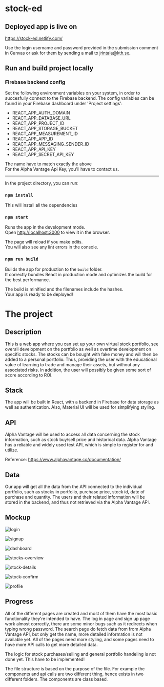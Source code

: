 # stock-ed

## Deployed app is live on

<a href="https://stock-ed.netlify.com/">https://stock-ed.netlify.com/</a>

Use the login username and password provided in the submission comment in Canvas or ask for them by sending a mail to jrintala@kth.se.

## Run and build project locally

### Firebase backend config

Set the following environment variables on your system, in order to succesfully connect to the Firebase backend. The config variables can be found in your Firebase dashboard under 'Project settings':

- REACT_APP_AUTH_DOMAIN
- REACT_APP_DATABASE_URL
- REACT_APP_PROJECT_ID
- REACT_APP_STORAGE_BUCKET
- REACT_APP_MEASUREMENT_ID
- REACT_APP_APP_ID
- REACT_APP_MESSAGING_SENDER_ID
- REACT_APP_API_KEY
- REACT_APP_SECRET_API_KEY

The name have to match exactly the above <br>
For the Alpha Vantage Api Key, you'll have to contact us.

---

In the project directory, you can run:

### `npm install`

This will install all the dependencies

### `npm start`

Runs the app in the development mode.<br />
Open [http://localhost:3000](http://localhost:3000) to view it in the browser.

The page will reload if you make edits.<br />
You will also see any lint errors in the console.

### `npm run build`

Builds the app for production to the `build` folder.<br />
It correctly bundles React in production mode and optimizes the build for the best performance.

The build is minified and the filenames include the hashes.<br />
Your app is ready to be deployed!

# The project

## Description

This is a web app where you can set up your own virtual stock portfolio, see overall development on the portfolio as well as overtime development on specific stocks. The stocks can be bought with fake money and will then be added to a personal portfolio. Thus, providing the user with the educational value of learning to trade and manage their assets, but without any associated risks. In addition, the user will possibly be given some sort of score according to ROI.

## Stack

The app will be built in React, with a backend in Firebase for data storage as well as authentication. Also, Material UI will be used for simplifying styling.

## API

Alpha Vantage will be used to access all data concerning the stock information, such as stock buy/sell price and historical data. Alpha Vantage has a reliable and widely used test API, which is simple to register for and utilize.

Reference: https://www.alphavantage.co/documentation/

## Data

Our app will get all the data from the API connected to the individual portfolio, such as stocks in portfolio, purchase price, stock id, date of purchase and quantity. The users and their related information will be stored in the backend, and thus not retrieved via the Alpha Vantage API.

## Mockup

![login](doc/login.png)

![signup](doc/signup.png)

![dashboard](doc/dashboard.png)

![stocks-overview](doc/stocks-overview.png)

![stock-details](doc/stock-details.png)

![stock-confirm](doc/stock-confirm.png)

![profile](doc/profile.png)

## Progress

All of the different pages are created and most of them have the most basic functionality they're intended to have. The log in page and sign up page work almost correctly, there are some minor bugs such as it redirects when typing wrong password. The search page do fetch data from from Alpha Vantage API, but only get the name, more detailed information is not available yet. All of the pages need more styling, and some pages need to have more API calls to get more detailed data.

The logic for stock purchases/selling and general portfolio handeling is not done yet. This have to be implemented!

The file structure is based on the purpose of the file. For example the components and api calls are two different thing, hence exists in two different folders. The components are class based.
